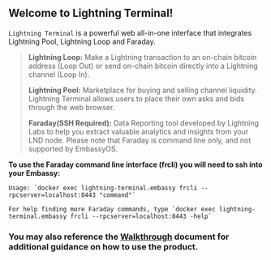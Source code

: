 ## Welcome to Lightning Terminal!

`Lightning Terminal` is a powerful web all-in-one interface that integrates Lightning Pool, Lightning Loop and Faraday.

>
> **Lightning Loop:** Make a Lightning transaction to an on-chain bitcoin address (Loop Out) or send on-chain bitcoin directly into a Lightning channel (Loop In). 
>
> **Lightning Pool:** Marketplace for buying and selling channel liquidity. Lightning Terminal allows users to place their own asks and bids through the web browser.
>
> **Faraday(SSH Required):** Data Reporting tool developed by Lightning Labs to help you extract valuable analytics and insights from your LND node. Please note that Faraday is command line only, and not supported by EmbassyOS.

**To use the Faraday command line interface (frcli) you will need to ssh into your Embassy:**
```
Usage: `docker exec lightning-terminal.embassy frcli --rpcserver=localhost:8443 "command"`

For help finding more Faraday commands, type `docker exec lightning-terminal.embassy frcli --rpcserver=localhost:8443 -help`
```

### You may also reference the [Walkthrough](https://docs.lightning.engineering/lightning-network-tools/lightning-terminal/get-lit) document for additional guidance on how to use the product.
